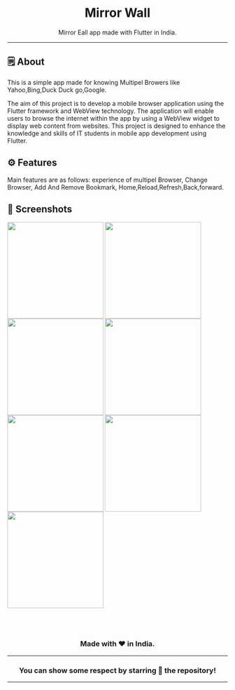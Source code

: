 
<div align="center">


# **Mirror Wall**
Mirror Eall app made with Flutter in India.

---

</div>



## 🗒 About

This is a simple app made for knowing Multipel Browers like Yahoo,Bing,Duck Duck go,Google.

The aim of this project is to develop a mobile browser application using the Flutter framework
and WebView technology. The application will enable users to browse the internet within the app
by using a WebView widget to display web content from websites. This project is designed to
enhance the knowledge and skills of IT students in mobile app development using Flutter.
## ⚙️ Features
Main features are as follows:
experience of multipel Browser,
Change Browser,
Add And Remove Bookmark,
Home,Reload,Refresh,Back,forward.
## 📲 Screenshots

<img align="left" src="https://github.com/Ponik90/mirror_wall/assets/156168435/4132c75f-21a9-45c5-aad8-142540926f19" width="220px">
<img align="left" src="https://github.com/Ponik90/mirror_wall/assets/156168435/13885764-6a5a-4882-a86b-d2a5ec221db4" width="220px">
<img align="left" src="https://github.com/Ponik90/mirror_wall/assets/156168435/98f945b4-68bb-48ab-a293-bd22a2d7846e" width="220px">
<img src="https://github.com/Ponik90/mirror_wall/assets/156168435/7b02f874-a43f-44df-8955-c40a48daca6e" width="220px">
<img align="left" src="https://github.com/Ponik90/mirror_wall/assets/156168435/4b6f1a3f-95eb-4cd2-bc36-f8da855512f8" width="220px">
<img align="left" src="https://github.com/Ponik90/mirror_wall/assets/156168435/54e53899-c054-4ebf-b1ac-c34ffcdb0fc9" width="220px">
<img src="https://github.com/Ponik90/mirror_wall/assets/156168435/0304741f-f29d-47e2-a97a-7b30a824f0cd" width="220px">


<br><br>



<div align="center">



### Made with ❤️ in India.
---
### You can show some respect by starring 🌟 the repository!
---
</div>
